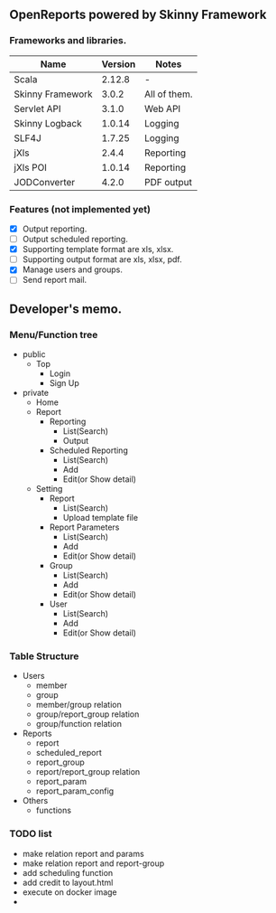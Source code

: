 ## OpenReports powered by Skinny Framework
### Frameworks and libraries.

| Name | Version | Notes |
| --- | --- | --- |
| Scala | 2.12.8 | - |
| Skinny Framework | 3.0.2 | All of them. |
| Servlet API | 3.1.0 | Web API |
| Skinny Logback | 1.0.14 | Logging |
| SLF4J | 1.7.25 | Logging |
| jXls | 2.4.4 | Reporting |
| jXls POI | 1.0.14 | Reporting |
| JODConverter | 4.2.0 | PDF output |

### Features (not implemented yet)
- [x] Output reporting.
- [ ] Output scheduled reporting.
- [x] Supporting template format are xls, xlsx.
- [ ] Supporting output format are xls, xlsx, pdf.
- [x] Manage users and groups.
- [ ] Send report mail.

## Developer's memo.
### Menu/Function tree

- public
  - Top
    - Login
    - Sign Up
- private
  - Home
  - Report
    - Reporting
      - List(Search)
      - Output
    - Scheduled Reporting
      - List(Search)
      - Add
      - Edit(or Show detail)
  - Setting
    - Report
      - List(Search)
      - Upload template file
    - Report Parameters
      - List(Search)
      - Add
      - Edit(or Show detail)
    - Group
      - List(Search)
      - Add
      - Edit(or Show detail)
    - User
      - List(Search)
      - Add
      - Edit(or Show detail)

### Table Structure

- Users
  - member
  - group
  - member/group relation
  - group/report_group relation
  - group/function relation
- Reports
  - report
  - scheduled_report
  - report_group
  - report/report_group relation
  - report_param
  - report_param_config
- Others
  - functions

### TODO list
- make relation report and params
- make relation report and report-group
- add scheduling function
- add credit to layout.html
- execute on docker image
- 
